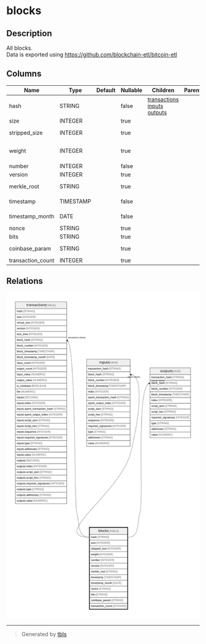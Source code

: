 # blocks

## Description

All blocks.  
Data is exported using https://github.com/blockchain-etl/bitcoin-etl

## Columns

| Name | Type | Default | Nullable | Children | Parents | Description |
| ---- | ---- | ------- | -------- | -------- | ------- | ----------- |
| hash | STRING |  | false | [transactions](transactions.md) [inputs](inputs.md) [outputs](outputs.md) |  | Hash of this block |
| size | INTEGER |  | true |  |  | The size of block data in bytes |
| stripped_size | INTEGER |  | true |  |  | The size of block data in bytes excluding witness data |
| weight | INTEGER |  | true |  |  | Three times the base size plus the total size. https://github.com/bitcoin/bips/blob/master/bip-0141.mediawiki |
| number | INTEGER |  | false |  |  | The number of the block |
| version | INTEGER |  | true |  |  | Protocol version specified in block header |
| merkle_root | STRING |  | true |  |  | The root node of a Merkle tree, where leaves are transaction hashes |
| timestamp | TIMESTAMP |  | false |  |  | Block creation timestamp specified in block header |
| timestamp_month | DATE |  | false |  |  | Month of the block creation timestamp specified in block header |
| nonce | STRING |  | true |  |  | Difficulty solution specified in block header |
| bits | STRING |  | true |  |  | Difficulty threshold specified in block header |
| coinbase_param | STRING |  | true |  |  | Data specified in the coinbase transaction of this block |
| transaction_count | INTEGER |  | true |  |  | Number of transactions included in this block |

## Relations

![er](blocks.svg)

---

> Generated by [tbls](https://github.com/k1LoW/tbls)
